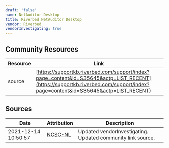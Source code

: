 ```yaml
---
draft: 'false'
name: NetAuditor Desktop
title: Riverbed NetAuditor Desktop
vendor: Riverbed
vendorInvestigating: true
---
```



## Community Resources
| Resource | Link |
| --- | --- |
| source | [https://supportkb.riverbed.com/support/index?page=content&id=S35645&actp=LIST_RECENT](https://supportkb.riverbed.com/support/index?page=content&id=S35645&actp=LIST_RECENT) |


## Sources
| Date | Attribution | Description |
| --- | --- | --- |
| 2021-12-14 10:50:57 | [NCSC-NL](https://github.com/NCSC-NL/log4shell/blob/main/software/README.md) | Updated vendorInvestigating. Updated community link source.  |
